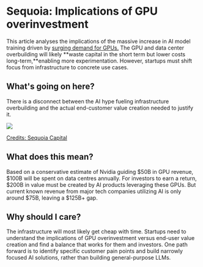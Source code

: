# Sequoia: Implications of GPU overinvestment

This article analyses the implications of the massive increase in AI model training driven by [surging demand for GPUs.](https://www.sequoiacap.com/article/follow-the-gpus-perspective/?utm_source=bensbites\&utm_medium=referral\&utm_campaign=sequoia-implications-of-gpu-overinvestment) The GPU and data center overbuilding will likely \*\*waste capital in the short term but lower costs long-term,\*\*enabling more experimentation. However, startups must shift focus from infrastructure to concrete use cases.

## What's going on here?

There is a disconnect between the AI hype fueling infrastructure overbuilding and the actual end-customer value creation needed to justify it.

![](https://media.beehiiv.com/cdn-cgi/image/fit=scale-down,format=auto,onerror=redirect,quality=80/uploads/asset/file/c5ab5d5d-78d9-443c-8e48-5ca1954dc2ed/image.png)

[Credits: Sequoia Capital](https://www.sequoiacap.com/article/follow-the-gpus-perspective/?utm_source=bensbites\&utm_medium=referral\&utm_campaign=sequoia-implications-of-gpu-overinvestment)

## What does this mean?

Based on a conservative estimate of Nvidia guiding $50B in GPU revenue, $100B will be spent on data centres annually. For investors to earn a return, $200B in value must be created by AI products leveraging these GPUs. But current known revenue from major tech companies utilizing AI is only around $75B, leaving a $125B+ gap.

## Why should I care?

The infrastructure will most likely get cheap with time. Startups need to understand the implications of GPU overinvestment versus end-user value creation and find a balance that works for them and investors. One path forward is to identify specific customer pain points and build narrowly focused AI solutions, rather than building general-purpose LLMs.
